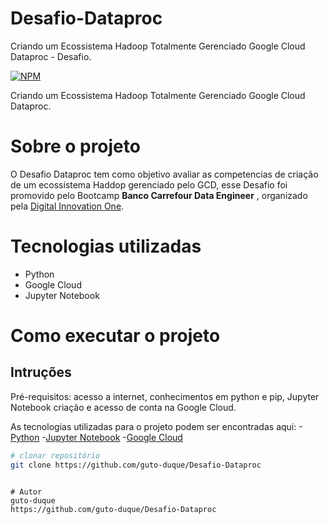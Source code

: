 # Desafio-Dataproc
Criando um Ecossistema Hadoop Totalmente Gerenciado Google Cloud Dataproc - Desafio.


[![NPM](https://img.shields.io/npm/l/react)](https://github.com/guto-duque/Desafio-Dataproc/blob/main/LICENSE)

Criando um Ecossistema Hadoop Totalmente Gerenciado Google Cloud Dataproc.
# Sobre o projeto


O Desafio Dataproc tem como objetivo avaliar as competencias de criação de um ecossistema Haddop gerenciado pelo GCD, esse Desafio foi promovido pelo Bootcamp **Banco Carrefour Data Engineer** , organizado pela [Digital Innovation One](https://web.digitalinnovation.one/track/banco-carrefour-data-engineer "Site da Digital Innovation One - DIO").


# Tecnologias utilizadas

- Python
- Google Cloud 
- Jupyter Notebook


# Como executar o projeto

## Intruções
Pré-requisitos: acesso a internet, conhecimentos em python e pip, Jupyter Notebook
criação e acesso de conta na Google Cloud.

As tecnologias utilizadas para o projeto podem ser encontradas aqui:
-[Python](https://www.python.org/)
-[Jupyter Notebook](https://jupyter.org/)
-[Google Cloud](https://console.cloud.google.com/)



```bash
# clonar repositório
git clone https://github.com/guto-duque/Desafio-Dataproc

```
```

# Autor
guto-duque
https://github.com/guto-duque/Desafio-Dataproc
